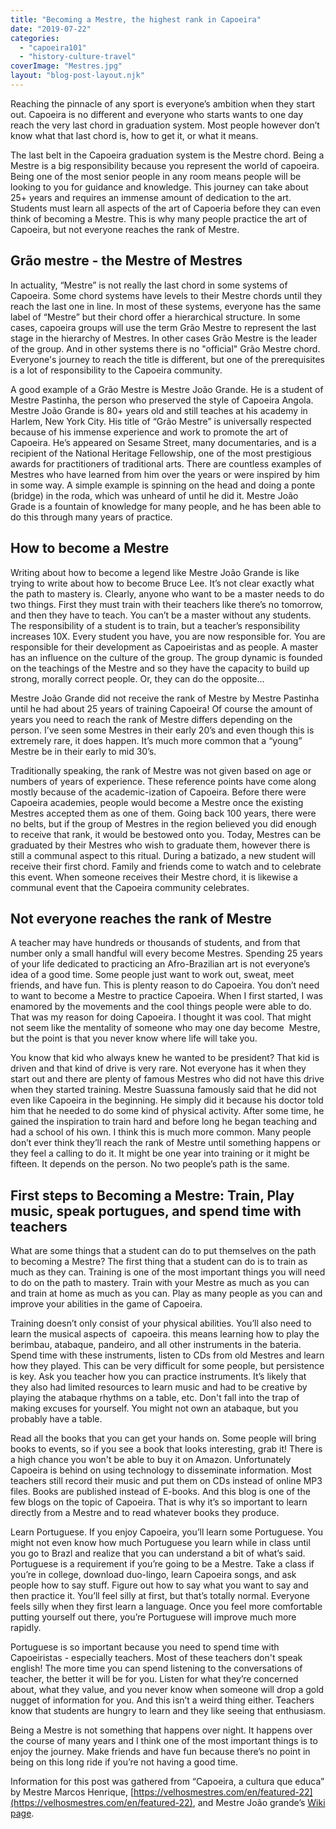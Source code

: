 ```yaml
---
title: "Becoming a Mestre, the highest rank in Capoeira"
date: "2019-07-22"
categories: 
  - "capoeira101"
  - "history-culture-travel"
coverImage: "Mestres.jpg"
layout: "blog-post-layout.njk"
---
```


Reaching the pinnacle of any sport is everyone’s ambition when they start out. Capoeira is no different and everyone who starts wants to one day reach the very last chord in graduation system. Most people however don’t know what that last chord is, how to get it, or what it means.

The last belt in the Capoeira graduation system is the Mestre chord. Being a Mestre is a big responsibility because you represent the world of capoeira. Being one of the most senior people in any room means people will be looking to you for guidance and knowledge. This journey can take about 25+ years and requires an immense amount of dedication to the art. Students must learn all aspects of the art of Capoeria before they can even think of becoming a Mestre. This is why many people practice the art of Capoeira, but not everyone reaches the rank of Mestre.

## Grão mestre - the Mestre of Mestres

In actuality, “Mestre” is not really the last chord in some systems of Capoeira. Some chord systems have levels to their Mestre chords until they reach the last one in line. In most of these systems, everyone has the same label of “Mestre” but their chord offer a hierarchical structure. In some cases, capoeira groups will use the term Grão Mestre to represent the last stage in the hierarchy of Mestres. In other cases Grão Mestre is the leader of the group. And in other systems there is no "official" Grão Mestre chord. Everyone's journey to reach the title is different, but one of the prerequisites is a lot of responsibility to the Capoeira community.

A good example of a Grão Mestre is Mestre João Grande. He is a student of Mestre Pastinha, the person who preserved the style of Capoeira Angola. Mestre João Grande is 80+ years old and still teaches at his academy in Harlem, New York City. His title of “Grão Mestre” is universally respected because of his immense experience and work to promote the art of Capoeira. He’s appeared on Sesame Street, many documentaries, and is a recipient of the National Heritage Fellowship, one of the most prestigious awards for practitioners of traditional arts. There are countless examples of Mestres who have learned from him over the years or were inspired by him in some way. A simple example is spinning on the head and doing a ponte (bridge) in the roda, which was unheard of until he did it. Mestre João Grade is a fountain of knowledge for many people, and he has been able to do this through many years of practice.

## How to become a Mestre

Writing about how to become a legend like Mestre João Grande is like trying to write about how to become Bruce Lee. It’s not clear exactly what the path to mastery is. Clearly, anyone who want to be a master needs to do two things. First they must train with their teachers like there’s no tomorrow, and then they have to teach. You can’t be a master without any students. The responsibility of a student is to train, but a teacher’s responsibility increases 10X. Every student you have, you are now responsible for. You are responsible for their development as Capoeiristas and as people. A master has an influence on the culture of the group. The group dynamic is founded on the teachings of the Mestre and so they have the capacity to build up strong, morally correct people. Or, they can do the opposite...

Mestre João Grande did not receive the rank of Mestre by Mestre Pastinha until he had about 25 years of training Capoeira! Of course the amount of years you need to reach the rank of Mestre differs depending on the person. I’ve seen some Mestres in their early 20’s and even though this is extremely rare, it does happen. It’s much more common that a “young” Mestre be in their early to mid 30’s.

Traditionally speaking, the rank of Mestre was not given based on age or numbers of years of experience. These reference points have come along mostly because of the academic-ization of Capoeira. Before there were Capoeira academies, people would become a Mestre once the existing Mestres accepted them as one of them. Going back 100 years, there were no belts, but if the group of Mestres in the region believed you did enough to receive that rank, it would be bestowed onto you. Today, Mestres can be graduated by their Mestres who wish to graduate them, however there is still a communal aspect to this ritual. During a batizado, a new student will receive their first chord. Family and friends come to watch and to celebrate this event. When someone receives their Mestre chord, it is likewise a communal event that the Capoeira community celebrates.

## Not everyone reaches the rank of Mestre

A teacher may have hundreds or thousands of students, and from that number only a small handful will every become Mestres. Spending 25 years of your life dedicated to practicing an Afro-Brazilian art is not everyone’s idea of a good time. Some people just want to work out, sweat, meet friends, and have fun. This is plenty reason to do Capoeira. You don’t need to want to become a Mestre to practice Capoeira. When I first started, I was enamored by the movements and the cool things people were able to do. That was my reason for doing Capoeira. I thought it was cool. That might not seem like the mentality of someone who may one day become  Mestre, but the point is that you never know where life will take you.

You know that kid who always knew he wanted to be president? That kid is driven and that kind of drive is very rare. Not everyone has it when they start out and there are plenty of famous Mestres who did not have this drive when they started training. Mestre Suassuna famously said that he did not even like Capoeira in the beginning. He simply did it because his doctor told him that he needed to do some kind of physical activity. After some time, he gained the inspiration to train hard and before long he began teaching and had a school of his own. I think this is much more common. Many people don’t ever think they’ll reach the rank of Mestre until something happens or they feel a calling to do it. It might be one year into training or it might be fifteen. It depends on the person. No two people’s path is the same.

## First steps to Becoming a Mestre: Train, Play music, speak portugues, and spend time with teachers

What are some things that a student can do to put themselves on the path to becoming a Mestre? The first thing that a student can do is to train as much as they can. Training is one of the most important things you will need to do on the path to mastery. Train with your Mestre as much as you can and train at home as much as you can. Play as many people as you can and improve your abilities in the game of Capoeira.

Training doesn’t only consist of your physical abilities. You’ll also need to learn the musical aspects of  capoeira. this means learning how to play the berimbau, atabaque, pandeiro, and all other instruments in the bateria. Spend time with these instruments, listen to CDs from old Mestres and learn how they played. This can be very difficult for some people, but persistence is key. Ask you teacher how you can practice instruments. It’s likely that they also had limited resources to learn music and had to be creative by playing the atabaque rhythms on a table, etc. Don't fall into the trap of making excuses for yourself. You might not own an atabaque, but you probably have a table.

Read all the books that you can get your hands on. Some people will bring books to events, so if you see a book that looks interesting, grab it! There is a high chance you won't be able to buy it on Amazon. Unfortunately Capoeira is behind on using technology to disseminate information. Most teachers still record their music and put them on CDs instead of online MP3 files. Books are published instead of E-books. And this blog is one of the few blogs on the topic of Capoeira. That is why it’s so important to learn directly from a Mestre and to read whatever books they produce.

Learn Portuguese. If you enjoy Capoeira, you’ll learn some Portuguese. You might not even know how much Portuguese you learn while in class until you go to Brazl and realize that you can understand a bit of what’s said. Portuguese is a requirement if you’re going to be a Mestre. Take a class if you’re in college, download duo-lingo, learn Capoeira songs, and ask people how to say stuff. Figure out how to say what you want to say and then practice it. You’ll feel silly at first, but that’s totally normal. Everyone feels silly when they first learn a language. Once you feel more comfortable putting yourself out there, you’re Portuguese will improve much more rapidly.

Portuguese is so important because you need to spend time with Capoeiristas - especially teachers. Most of these teachers don't speak english! The more time you can spend listening to the conversations of teacher, the better it will be for you. Listen for what they’re concerned about, what they value, and you never know when someone will drop a gold nugget of information for you. And this isn’t a weird thing either. Teachers know that students are hungry to learn and they like seeing that enthusiasm.

Being a Mestre is not something that happens over night. It happens over the course of many years and I think one of the most important things is to enjoy the journey. Make friends and have fun because there’s no point in being on this long ride if you’re not having a good time.

Information for this post was gathered from “Capoeira, a cultura que educa” by Mestre Marcos Henrique, [https://velhosmestres.com/en/featured-22](https://velhosmestres.com/en/featured-22), and Mestre João grande’s [Wiki page](https://en.wikipedia.org/wiki/Jo%C3%A3o_Grande).
